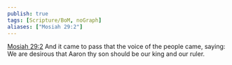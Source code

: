 ```yaml
---
publish: true
tags: [Scripture/BoM, noGraph]
aliases: ["Mosiah 29:2"]
---
```

[Mosiah 29:2](https://churchofjesuschrist.org/study/scriptures/bofm/mosiah/29?lang=eng&id=p2#p2) And it came to pass that the voice of the people came, saying: We are desirous that Aaron thy son should be our king and our ruler.
